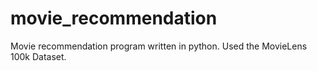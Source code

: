 # movie_recommendation
Movie recommendation program written in python. Used the MovieLens 100k Dataset.
